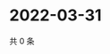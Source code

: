 # 2022-03-31

共 0 条

<!-- BEGIN WEIBO -->
<!-- 最后更新时间 Thu Mar 31 2022 01:16:41 GMT+0800 (China Standard Time) -->

<!-- END WEIBO -->
